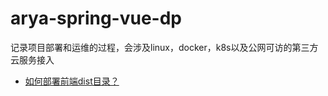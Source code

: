 # arya-spring-vue-dp
记录项目部署和运维的过程，会涉及linux，docker，k8s以及公网可访的第三方云服务接入


- [如何部署前端dist目录？](https://github.com/arya-spring-vue/arya-spring-vue-dp/issues/1)
